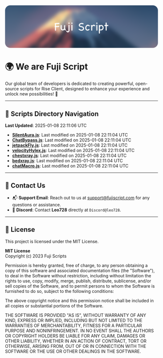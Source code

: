 ![Banner](.github/b.webp)

# 🌍 **We are Fuji Script**

Our global team of developers is dedicated to creating powerful, open-source scripts for Rise Client, designed to enhance your experience and unlock new possibilities! 🌟

---
<!-- SCRIPTS_NAVIGATION_START -->
## 📂 **Scripts Directory Navigation**

**Last Updated**: 2025-01-08 22:11:06 UTC

- **[SilentAura.js](scripts/SilentAura.js)**: Last modified on 2025-01-08 22:11:04 UTC
- **[ChatBypass.js](scripts/ChatBypass.js)**: Last modified on 2025-01-08 22:11:04 UTC
- **[jetpackFly.js](scripts/jetpackFly.js)**: Last modified on 2025-01-08 22:11:04 UTC
- **[velocityHylex.js](scripts/velocityHylex.js)**: Last modified on 2025-01-08 22:11:04 UTC
- **[chestxray.js](scripts/chestxray.js)**: Last modified on 2025-01-08 22:11:04 UTC
- **[bedxray.js](scripts/bedxray.js)**: Last modified on 2025-01-08 22:11:04 UTC
- **[chatMacro.js](scripts/chatMacro.js)**: Last modified on 2025-01-08 22:11:04 UTC

<!-- SCRIPTS_NAVIGATION_END -->

---

## 💬 **Contact Us**  
- 📬 **Support Email**: Reach out to us at [support@fujiscript.com](mailto:support@fujiscript.com) for any questions or assistance.  
- 💬 **Discord**: Contact **Leo728** directly at `Discord@leo728`.

---

## 📜 **License**

This project is licensed under the MIT License.  

**MIT License**  
Copyright (c) 2023 Fuji Scripts  

Permission is hereby granted, free of charge, to any person obtaining a copy of this software and associated documentation files (the "Software"), to deal in the Software without restriction, including without limitation the rights to use, copy, modify, merge, publish, distribute, sublicense, and/or sell copies of the Software, and to permit persons to whom the Software is furnished to do so, subject to the following conditions:  

The above copyright notice and this permission notice shall be included in all copies or substantial portions of the Software.  

THE SOFTWARE IS PROVIDED "AS IS", WITHOUT WARRANTY OF ANY KIND, EXPRESS OR IMPLIED, INCLUDING BUT NOT LIMITED TO THE WARRANTIES OF MERCHANTABILITY, FITNESS FOR A PARTICULAR PURPOSE AND NONINFRINGEMENT. IN NO EVENT SHALL THE AUTHORS OR COPYRIGHT HOLDERS BE LIABLE FOR ANY CLAIM, DAMAGES OR OTHER LIABILITY, WHETHER IN AN ACTION OF CONTRACT, TORT OR OTHERWISE, ARISING FROM, OUT OF OR IN CONNECTION WITH THE SOFTWARE OR THE USE OR OTHER DEALINGS IN THE SOFTWARE.  
